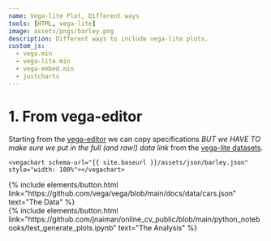 ```yaml
---
name: Vega-lite Plot, Different ways
tools: [HTML, vega-lite]
image: assets/pngs/barley.png
description: Different ways to include vega-lite plots.
custom_js:
  - vega.min
  - vega-lite.min
  - vega-embed.min
  - justcharts
---
```



# 1. From vega-editor


Starting from the [vega-editor](https://vega.github.io/editor) we can copy specifications *BUT we HAVE TO make sure we put in the full (and raw!) data link* from the [vega-lite datasets](https://github.com/vega/vega-datasets/tree/master/data). 

```
<vegachart schema-url="{{ site.baseurl }}/assets/json/barley.json" style="width: 100%"></vegachart>
```

<vegachart schema-url="{{ site.baseurl }}/assets/json/barley.json" style="width: 100%"></vegachart>


<!-- these are written in a combo of html and liquid --> 

<div class="left">
{% include elements/button.html link="https://github.com/vega/vega/blob/main/docs/data/cars.json" text="The Data" %}
</div>

<div class="right">
{% include elements/button.html link="https://github.com/jnaiman/online_cv_public/blob/main/python_notebooks/test_generate_plots.ipynb" text="The Analysis" %}
</div>

